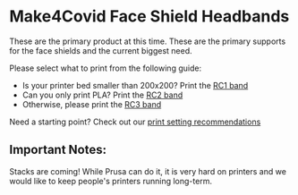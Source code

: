 # Make4Covid Face Shield Headbands

These are the primary product at this time.
These are the primary supports for the face shields and the current biggest need.

Please select what to print from the following guide:

- Is your printer bed smaller than 200x200?  Print the [RC1 band](https://github.com/make4covidstack/Production/face-shield-headband/RC1)
- Can you only print PLA? Print the [RC2 band](https://github.com/make4covidstack/Production/face-shield-headband/RC2)
- Otherwise, please print the [RC3 band](https://github.com/make4covidstack/Production/face-shield-headband/RC3)

Need a starting point?  Check out our [print setting recommendations](https://github.com/make4covidstack/Production/face-shield-headband/settings-recommendations.md)

## Important Notes:
Stacks are coming! While Prusa can do it, it is very hard on printers and we would like to keep people's printers running long-term.
